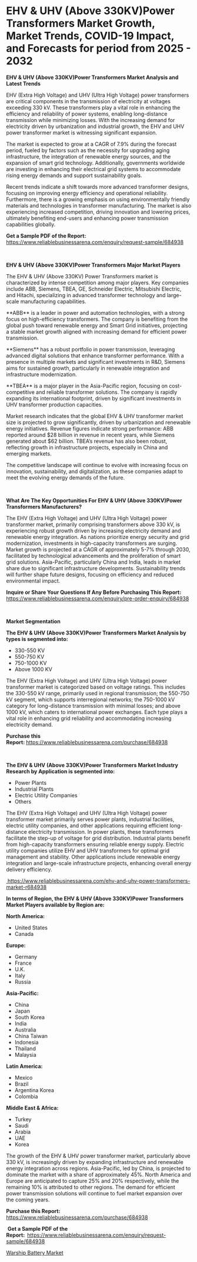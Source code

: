 <p><h1>EHV & UHV (Above 330KV)Power Transformers Market Growth, Market Trends, COVID-19 Impact, and Forecasts for period from 2025 - 2032</h1></p><p><strong>EHV & UHV (Above 330KV)Power Transformers Market Analysis and Latest Trends</strong></p>
<p><p>EHV (Extra High Voltage) and UHV (Ultra High Voltage) power transformers are critical components in the transmission of electricity at voltages exceeding 330 kV. These transformers play a vital role in enhancing the efficiency and reliability of power systems, enabling long-distance transmission while minimizing losses. With the increasing demand for electricity driven by urbanization and industrial growth, the EHV and UHV power transformer market is witnessing significant expansion.</p><p>The market is expected to grow at a CAGR of 7.9% during the forecast period, fueled by factors such as the necessity for upgrading aging infrastructure, the integration of renewable energy sources, and the expansion of smart grid technology. Additionally, governments worldwide are investing in enhancing their electrical grid systems to accommodate rising energy demands and support sustainability goals.</p><p>Recent trends indicate a shift towards more advanced transformer designs, focusing on improving energy efficiency and operational reliability. Furthermore, there is a growing emphasis on using environmentally friendly materials and technologies in transformer manufacturing. The market is also experiencing increased competition, driving innovation and lowering prices, ultimately benefiting end-users and enhancing power transmission capabilities globally.</p></p>
<p><strong>Get a Sample PDF of the Report:&nbsp;</strong> <a href="https://www.reliablebusinessarena.com/enquiry/request-sample/684938?utm_campaign=2258&utm_medium=2&utm_source=Github&utm_content=ia&utm_term=14022025&utm_id=ehv-uhv-above-330kvpower-transformers">https://www.reliablebusinessarena.com/enquiry/request-sample/684938</a></p>
<p>&nbsp;</p>
<p><strong>EHV & UHV (Above 330KV)Power Transformers Major Market Players</strong></p>
<p><p>The EHV & UHV (Above 330KV) Power Transformers market is characterized by intense competition among major players. Key companies include ABB, Siemens, TBEA, GE, Schneider Electric, Mitsubishi Electric, and Hitachi, specializing in advanced transformer technology and large-scale manufacturing capabilities.</p><p>**ABB** is a leader in power and automation technologies, with a strong focus on high-efficiency transformers. The company is benefiting from the global push toward renewable energy and Smart Grid initiatives, projecting a stable market growth aligned with increasing demand for efficient power transmission.</p><p>**Siemens** has a robust portfolio in power transmission, leveraging advanced digital solutions that enhance transformer performance. With a presence in multiple markets and significant investments in R&D, Siemens aims for sustained growth, particularly in renewable integration and infrastructure modernization.</p><p>**TBEA** is a major player in the Asia-Pacific region, focusing on cost-competitive and reliable transformer solutions. The company is rapidly expanding its international footprint, driven by significant investments in UHV transformer production capacities.</p><p>Market research indicates that the global EHV & UHV transformer market size is projected to grow significantly, driven by urbanization and renewable energy initiatives. Revenue figures indicate strong performance: ABB reported around $28 billion in revenue in recent years, while Siemens generated about $62 billion. TBEA’s revenue has also been robust, reflecting growth in infrastructure projects, especially in China and emerging markets.</p><p>The competitive landscape will continue to evolve with increasing focus on innovation, sustainability, and digitalization, as these companies adapt to meet the evolving energy demands of the future.</p></p>
<p>&nbsp;</p>
<p><strong>What Are The Key Opportunities For EHV & UHV (Above 330KV)Power Transformers Manufacturers?</strong></p>
<p><p>The EHV (Extra High Voltage) and UHV (Ultra High Voltage) power transformer market, primarily comprising transformers above 330 kV, is experiencing robust growth driven by increasing electricity demand and renewable energy integration. As nations prioritize energy security and grid modernization, investments in high-capacity transformers are surging. Market growth is projected at a CAGR of approximately 5-7% through 2030, facilitated by technological advancements and the proliferation of smart grid solutions. Asia-Pacific, particularly China and India, leads in market share due to significant infrastructure developments. Sustainability trends will further shape future designs, focusing on efficiency and reduced environmental impact.</p></p>
<p><strong>Inquire or Share Your Questions If Any Before Purchasing This Report:</strong> <a href="https://www.reliablebusinessarena.com/enquiry/pre-order-enquiry/684938?utm_campaign=2258&utm_medium=2&utm_source=Github&utm_content=ia&utm_term=14022025&utm_id=ehv-uhv-above-330kvpower-transformers">https://www.reliablebusinessarena.com/enquiry/pre-order-enquiry/684938</a></p>
<p>&nbsp;</p>
<p><strong>Market Segmentation</strong></p>
<p><strong>The EHV & UHV (Above 330KV)Power Transformers Market Analysis by types is segmented into:</strong></p>
<p><ul><li>330-550 KV</li><li>550-750 KV</li><li>750-1000 KV</li><li>Above 1000 KV</li></ul></p>
<p><p>The EHV (Extra High Voltage) and UHV (Ultra High Voltage) power transformer market is categorized based on voltage ratings. This includes the 330-550 kV range, primarily used in regional transmission; the 550-750 kV segment, which supports interregional networks; the 750-1000 kV category for long-distance transmission with minimal losses; and above 1000 kV, which caters to international power exchanges. Each type plays a vital role in enhancing grid reliability and accommodating increasing electricity demand.</p></p>
<p><strong>Purchase this Report:&nbsp;</strong><a href="https://www.reliablebusinessarena.com/purchase/684938?utm_campaign=2258&utm_medium=2&utm_source=Github&utm_content=ia&utm_term=14022025&utm_id=ehv-uhv-above-330kvpower-transformers">https://www.reliablebusinessarena.com/purchase/684938</a></p>
<p>&nbsp;</p>
<p><strong>The EHV & UHV (Above 330KV)Power Transformers Market Industry Research by Application is segmented into:</strong></p>
<p><ul><li>Power Plants</li><li>Industrial Plants</li><li>Electric Utility Companies</li><li>Others</li></ul></p>
<p><p>The EHV (Extra High Voltage) and UHV (Ultra High Voltage) power transformer market primarily serves power plants, industrial facilities, electric utility companies, and other applications requiring efficient long-distance electricity transmission. In power plants, these transformers facilitate the step-up of voltage for grid distribution. Industrial plants benefit from high-capacity transformers ensuring reliable energy supply. Electric utility companies utilize EHV and UHV transformers for optimal grid management and stability. Other applications include renewable energy integration and large-scale infrastructure projects, enhancing overall energy delivery efficiency.</p></p>
<p><a href="https://www.reliablebusinessarena.com/ehv-and-uhv-power-transformers-market-r684938?utm_campaign=2258&utm_medium=2&utm_source=Github&utm_content=ia&utm_term=14022025&utm_id=ehv-uhv-above-330kvpower-transformers">&nbsp;https://www.reliablebusinessarena.com/ehv-and-uhv-power-transformers-market-r684938</a></p>
<p><strong>In terms of Region, the EHV & UHV (Above 330KV)Power Transformers Market Players available by Region are:</strong></p>
<p>
    <p> <strong> North America: </strong>
        <ul>
            <li>United States</li>
            <li>Canada</li>
        </ul>
        </p> 
    <p> <strong> Europe: </strong>
        <ul>
            <li>Germany</li>
            <li>France</li>
            <li>U.K.</li>
            <li>Italy</li>
            <li>Russia</li>
        </ul>
        </p> 
    <p> <strong> Asia-Pacific: </strong>
        <ul>
            <li>China</li>
            <li>Japan</li>
            <li>South Korea</li>
            <li>India</li>
            <li>Australia</li>
            <li>China Taiwan</li>
            <li>Indonesia</li>
            <li>Thailand</li>
            <li>Malaysia</li>
        </ul>
        </p> 
    <p> <strong> Latin America: </strong>
        <ul>
            <li>Mexico</li>
            <li>Brazil</li>
            <li>Argentina Korea</li>
            <li>Colombia</li>
        </ul>
        </p> 
    <p> <strong> Middle East & Africa: </strong>
        <ul>
            <li>Turkey</li>
            <li>Saudi</li>
            <li>Arabia</li>
            <li>UAE</li>
            <li>Korea</li>
        </ul>
    </p>
    </p>
<p><p>The growth of the EHV & UHV power transformer market, particularly above 330 kV, is increasingly driven by expanding infrastructure and renewable energy integration across regions. Asia-Pacific, led by China, is projected to dominate the market with a share of approximately 45%. North America and Europe are anticipated to capture 25% and 20% respectively, while the remaining 10% is attributed to other regions. The demand for efficient power transmission solutions will continue to fuel market expansion over the coming years.</p></p>
<p><strong>Purchase this Report: </strong><a href="https://www.reliablebusinessarena.com/purchase/684938?utm_campaign=2258&utm_medium=2&utm_source=Github&utm_content=ia&utm_term=14022025&utm_id=ehv-uhv-above-330kvpower-transformers">https://www.reliablebusinessarena.com/purchase/684938</a></p>
<p>&nbsp;<strong>Get a Sample PDF of the Report:&nbsp;&nbsp;</strong><a href="https://www.reliablebusinessarena.com/enquiry/request-sample/684938?utm_campaign=2258&utm_medium=2&utm_source=Github&utm_content=ia&utm_term=14022025&utm_id=ehv-uhv-above-330kvpower-transformers">https://www.reliablebusinessarena.com/enquiry/request-sample/684938</a></p>
<p><strong></strong></p>
<p><p><a href="https://github.com/ilonaenterline65/Market-Research-Report-List-1/blob/main/warship-battery-market.md?utm_campaign=2258&utm_medium=2&utm_source=Github&utm_content=ia&utm_term=14022025&utm_id=ehv-uhv-above-330kvpower-transformers">Warship Battery Market</a></p></p>